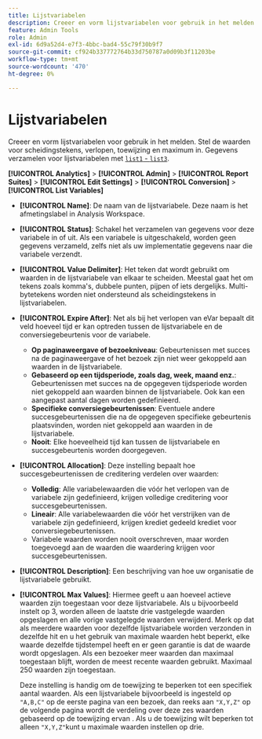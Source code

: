 ```yaml
---
title: Lijstvariabelen
description: Creeer en vorm lijstvariabelen voor gebruik in het melden.
feature: Admin Tools
role: Admin
exl-id: 6d9a52d4-e7f3-4bbc-bad4-55c79f30b9f7
source-git-commit: cf924b337772764b33d750787a0d09b3f11203be
workflow-type: tm+mt
source-wordcount: '470'
ht-degree: 0%

---
```


# Lijstvariabelen

Creeer en vorm lijstvariabelen voor gebruik in het melden. Stel de waarden voor scheidingstekens, verlopen, toewijzing en maximum in. Gegevens verzamelen voor lijstvariabelen met [`list1` - `list3`](/help/implement/vars/page-vars/list.md).

**[!UICONTROL Analytics]** > **[!UICONTROL Admin]** > **[!UICONTROL Report Suites]** > **[!UICONTROL Edit Settings]** > **[!UICONTROL Conversion]** > **[!UICONTROL List Variables]**

* **[!UICONTROL Name]**: De naam van de lijstvariabele. Deze naam is het afmetingslabel in Analysis Workspace.

* **[!UICONTROL Status]**: Schakel het verzamelen van gegevens voor deze variabele in of uit. Als een variabele is uitgeschakeld, worden geen gegevens verzameld, zelfs niet als uw implementatie gegevens naar die variabele verzendt.

* **[!UICONTROL Value Delimiter]**: Het teken dat wordt gebruikt om waarden in de lijstvariabele van elkaar te scheiden. Meestal gaat het om tekens zoals komma&#39;s, dubbele punten, pijpen of iets dergelijks. Multi-bytetekens worden niet ondersteund als scheidingstekens in lijstvariabelen.

* **[!UICONTROL Expire After]**: Net als bij het verlopen van eVar bepaalt dit veld hoeveel tijd er kan optreden tussen de lijstvariabele en de conversiegebeurtenis voor de variabele.
   * **Op paginaweergave of bezoekniveau**: Gebeurtenissen met succes na de paginaweergave of het bezoek zijn niet weer gekoppeld aan waarden in de lijstvariabele.
   * **Gebaseerd op een tijdsperiode, zoals dag, week, maand enz.**: Gebeurtenissen met succes na de opgegeven tijdsperiode worden niet gekoppeld aan waarden binnen de lijstvariabele. Ook kan een aangepast aantal dagen worden gedefinieerd.
   * **Specifieke conversiegebeurtenissen**: Eventuele andere succesgebeurtenissen die na de opgegeven specifieke gebeurtenis plaatsvinden, worden niet gekoppeld aan waarden in de lijstvariabele.
   * **Nooit**: Elke hoeveelheid tijd kan tussen de lijstvariabele en succesgebeurtenis worden doorgegeven.

* **[!UICONTROL Allocation]**: Deze instelling bepaalt hoe succesgebeurtenissen de creditering verdelen over waarden:
   * **Volledig**: Alle variabelewaarden die vóór het verlopen van de variabele zijn gedefinieerd, krijgen volledige creditering voor succesgebeurtenissen.
   * **Lineair**: Alle variabelewaarden die vóór het verstrijken van de variabele zijn gedefinieerd, krijgen krediet gedeeld krediet voor conversiegebeurtenissen.
   * Variabele waarden worden nooit overschreven, maar worden toegevoegd aan de waarden die waardering krijgen voor succesgebeurtenissen.

* **[!UICONTROL Description]**: Een beschrijving van hoe uw organisatie de lijstvariabele gebruikt.

* **[!UICONTROL Max Values]**: Hiermee geeft u aan hoeveel actieve waarden zijn toegestaan voor deze lijstvariabele. Als u bijvoorbeeld instelt op 3, worden alleen de laatste drie vastgelegde waarden opgeslagen en alle vorige vastgelegde waarden verwijderd. Merk op dat als meerdere waarden voor dezelfde lijstvariabele worden verzonden in dezelfde hit en u het gebruik van maximale waarden hebt beperkt, elke waarde dezelfde tijdstempel heeft en er geen garantie is dat de waarde wordt opgeslagen. Als een bezoeker meer waarden dan maximaal toegestaan blijft, worden de meest recente waarden gebruikt. Maximaal 250 waarden zijn toegestaan.

  Deze instelling is handig om de toewijzing te beperken tot een specifiek aantal waarden. Als een lijstvariabele bijvoorbeeld is ingesteld op `"A,B,C"` op de eerste pagina van een bezoek, dan reeks aan `"X,Y,Z"` op de volgende pagina wordt de verdeling over deze zes waarden gebaseerd op de toewijzing ervan . Als u de toewijzing wilt beperken tot alleen `"X,Y,Z"`kunt u maximale waarden instellen op drie.
